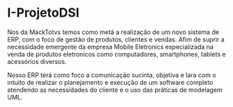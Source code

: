 # I-ProjetoDSI

Nos da MackTotvs temos como metá a realização de um novo sistema de ERP, com o foco de gestão de produtos, clientes e vendas. 
Afim de suprir a necessidade emergente da empresa Mobile Eletronics especializada na venda de produtos eletronicos como computadores, smartphones, tablets e acessórios diversos.

Nosso ERP terá como foco a comunicação sucinta, objetiva e lara com o intuito de realizar o planejamento e execução de um software completo atendendo as necessidades do cliente e o uso das práticas de modelagem UML.

